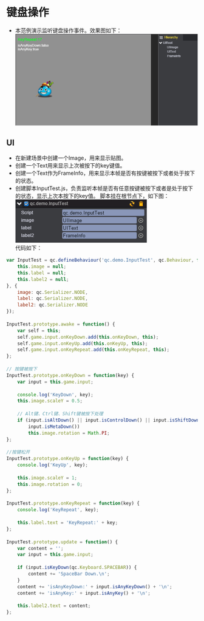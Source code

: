 # 键盘操作

* 本范例演示监听键盘操作事件。效果图如下：<br>
![](images\UI.png)

## UI

* 在新建场景中创建一个Image，用来显示贴图。
* 创建一个Text用来显示上次被按下的key键值。
* 创建一个Text作为FrameInfo，用来显示本帧是否有按键被按下或者处于按下的状态。
* 创建脚本InputTest.js，负责监听本帧是否有任意按键被按下或者是处于按下的状态，显示上次本按下的key值。
脚本挂在根节点下，如下图：<br>
![](images\inputtest.png)<br>
代码如下：<br>

```javascript
var InputTest = qc.defineBehaviour('qc.demo.InputTest', qc.Behaviour, function() {
    this.image = null;
    this.label = null;
    this.label2 = null;
}, {
    image: qc.Serializer.NODE,
    label: qc.Serializer.NODE,
    label2: qc.Serializer.NODE
});

InputTest.prototype.awake = function() {
    var self = this;
    self.game.input.onKeyDown.add(this.onKeyDown, this);
    self.game.input.onKeyUp.add(this.onKeyUp, this);
    self.game.input.onKeyRepeat.add(this.onKeyRepeat, this);
};

// 按键被按下
InputTest.prototype.onKeyDown = function(key) {
    var input = this.game.input;

    console.log('KeyDown', key);
    this.image.scaleY = 0.5;
	
	// Alt键、Ctrl键、Shift键被按下处理
    if (input.isAltDown() || input.isControlDown() || input.isShiftDown() ||
        input.isMetaDown())
        this.image.rotation = Math.PI;
};

//按键松开
InputTest.prototype.onKeyUp = function(key) {
    console.log('KeyUp', key);

    this.image.scaleY = 1;
    this.image.rotation = 0;
};

InputTest.prototype.onKeyRepeat = function(key) {
    console.log('KeyRepeat', key);

    this.label.text = 'KeyRepeat:' + key;
};

InputTest.prototype.update = function() {
    var content = '';
    var input = this.game.input;

    if (input.isKeyDown(qc.Keyboard.SPACEBAR)) {
        content += 'SpaceBar Down.\n';
    }
    content += 'isAnyKeyDown:' + input.isAnyKeyDown() + '\n';
    content += 'isAnyKey:' + input.isAnyKey() + '\n';

    this.label2.text = content;
};
```